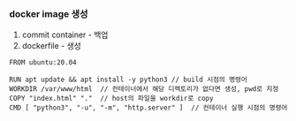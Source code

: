 ### docker image 생성
1. commit container - 백업
2. dockerfile - 생성

```
FROM ubuntu:20.04

RUN apt update && apt install -y python3 // build 시점의 명령어
WORKDIR /var/www/html  // 컨테이너에서 해당 디렉토리가 없다면 생성, pwd로 지정
COPY "index.html" "."  // host의 파일을 workdir로 copy
CMD [ "python3", "-u", "-m", "http.server" ]  // 컨테이너 실행 시점의 명령어
```

